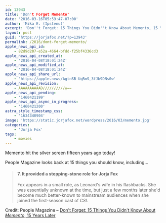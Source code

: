 ```yaml
---
id: 13943
title: 'Don't Forget Memento'
date: '2016-03-16T05:59:47-07:00'
author: 'Mika E. (Ipstenu)'
excerpt: 'Don''t Forget: 15 Things You Didn''t Know About Memento, 15 Years Later'
layout: post
guid: 'https://jorjafox.net/?p=13943'
permalink: /2016/dont-forget-memento/
apple_news_api_id:
    - 82d9d207-e52a-4664-bfdd-f25bf4336cd3
apple_news_api_created_at:
    - '2016-04-08T18:01:24Z'
apple_news_api_modified_at:
    - '2016-04-08T18:01:24Z'
apple_news_api_share_url:
    - 'https://apple.news/AgtnSB-UqRmS_3fJb9DNs0w'
apple_news_api_revision:
    - AAAAAAAAAAD//////////w==
apple_news_api_pending:
    - '1460421199'
apple_news_api_async_in_progress:
    - '1460421200'
astra_style_timestamp_css:
    - '1634340904'
image: 'https://static.jorjafox.net/wordpress/2016/03/memento.jpg'
categories:
    - 'Jorja Fox'
tags:
    - movies
---
```


Memento hit the silver screen fifteen years ago today!

People Magazine looks back at 15 things you should know, including...
<blockquote>
<h4>7. It provided a stepping-stone role for Jorja Fox</h4>
Fox appears in a small role, as Leonard's wife in his flashbacks. She was essentially unknown at the time, but just a few months later she'd become much better-known to mainstream audiences when she joined the first-season cast of <em>CSI</em>.</blockquote>
Credit: People Magazine – <a href="http://www.people.com/article/memento-movie-trivia">Don't Forget: 15 Things You Didn't Know About <em>Memento</em>, 15 Years Later</a>
